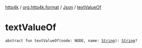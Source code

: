 [http4k](../../index.md) / [org.http4k.format](../index.md) / [Json](index.md) / [textValueOf](./text-value-of.md)

# textValueOf

`abstract fun textValueOf(node: NODE, name: `[`String`](https://kotlinlang.org/api/latest/jvm/stdlib/kotlin/-string/index.html)`): `[`String`](https://kotlinlang.org/api/latest/jvm/stdlib/kotlin/-string/index.html)`?`